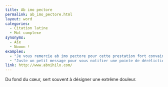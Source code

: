 ```yaml
---
title: Ab imo pectore
permalink: ab_imo_pectore.html
layout: word
categories:
  - Citation latine
  - Mot complexe
synonyms:
  - Aïe
  - Nooon !
examples:
  - "Je vous remercie ab imo pectore pour cette prestation fort convaincante !"
  - "Juste un petit message pour vous notifier une pointe de déréliction ab imo pectore ressentie face à la moyenne de cette classe…"
link: http://www.abnihilo.com/
---
```


Du fond du cœur, sert souvent à désigner une extrême douleur.


